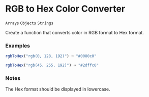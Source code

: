 # RGB to Hex Color Converter

`Arrays` `Objects` `Strings`

Create a function that converts color in RGB format to Hex format.

### Examples

```js
rgbToHex("rgb(0, 128, 192)") ➞ "#0080c0"

rgbToHex("rgb(45, 255, 192)") ➞ "#2dffc0"
```

### Notes

The Hex format should be displayed in lowercase.
